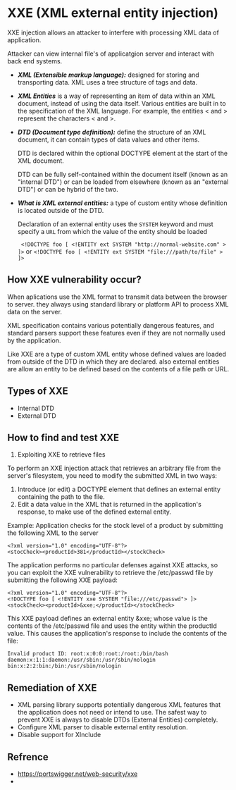 # XXE (XML external entity injection)

XXE injection allows an attacker to interfere with processing XML data of application.

Attacker can view internal file's of applicatgion server and interact with back end systems.

- ***XML (Extensible markup language):*** designed for storing and transporting data. XML uses a tree structure of tags and data.
- ***XML Entities*** is a way of representing an item of data within an XML document, instead of using the data itself. Various entities are built in to the specification of the XML language. For example, the entities &lt; and &gt; represent the characters < and >.
- ***DTD (Document type definition):*** define the structure of an XML document, it can contain types of data values and other items. 

  DTD is declared within the optional DOCTYPE element at the start of the XML document. 

  DTD can be fully self-contained within the document itself (known as an "internal DTD") or can be loaded from elsewhere (known as an "external DTD") or can be hybrid of the two. 
- ***What is XML external entities:*** a type of custom entity whose definition is located outside of the DTD.
  
  Declaration of an external entity uses the `SYSTEM` keyword and must specify a `URL` from which the value of the entity should be loaded
  
  ` <!DOCTYPE foo [ <!ENTITY ext SYSTEM "http://normal-website.com" > ]>` or `<!DOCTYPE foo [ <!ENTITY ext SYSTEM "file:///path/to/file" > ]>`

## How XXE vulnerability occur?

When aplications use the XML format to transmit data between the browser to server. they always using standard library or platform API to process XML data on the server.

XML specification contains various potentially dangerous features, and standard parsers support these features even if they are not normally used by the application.

Like XXE are a type of custom XML entity whose defined values are loaded from outside of the DTD in which they are declared. also external entities are allow an entity to be defined based on the contents of a file path or URL. 

## Types of XXE

- Internal DTD
- External DTD


## How to find and test XXE
1. Exploiting XXE to retrieve files

 To perform an XXE injection attack that retrieves an arbitrary file from the server's filesystem, you need to modify the submitted XML in two ways:

   1. Introduce (or edit) a DOCTYPE element that defines an external entity containing the path to the file.
   2. Edit a data value in the XML that is returned in the application's response, to make use of the defined external entity.

Example: Application checks for the stock level of a product by submitting the following XML to the server
```
<?xml version="1.0" encoding="UTF-8"?>
<stocCheck><productId>381</productId></stockCheck>
```

The application performs no particular defenses against XXE attacks, so you can exploit the XXE vulnerability to retrieve the /etc/passwd file by submitting the following XXE payload: 

```
<?xml version="1.0" encoding="UTF-8"?>
<!DOCTYPE foo [ <!ENTITY xxe SYSTEM "file:///etc/passwd"> ]>
<stockCheck><productId>&xxe;</productId></stockCheck>
```
This XXE payload defines an external entity &xxe; whose value is the contents of the /etc/passwd file and uses the entity within the productId value. This causes the application's response to include the contents of the file:

```
Invalid product ID: root:x:0:0:root:/root:/bin/bash
daemon:x:1:1:daemon:/usr/sbin:/usr/sbin/nologin
bin:x:2:2:bin:/bin:/usr/sbin/nologin
```

## Remediation of XXE

- XML parsing library supports potentially dangerous XML features that the application does not need or intend to use. The safest way to prevent XXE is always to disable DTDs (External Entities) completely. 
-  Configure XML parser to disable external entity resolution.
-  Disable support for XInclude

## Refrence

- https://portswigger.net/web-security/xxe
- 
